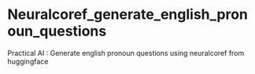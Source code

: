# Neuralcoref_generate_english_pronoun_questions
Practical AI : Generate english pronoun questions using neuralcoref from huggingface
